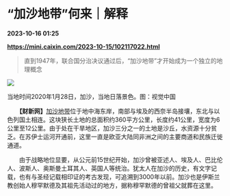 # “加沙地带”何来｜解释

**2023-10-16 01:25**

**https://mini.caixin.com/2023-10-15/102117022.html**

> 直到1947年，联合国分治决议通过后，“加沙地带”才开始成为一个独立的地理概念

  

![](https://img.caixin.com/2023-10-15/169733891144979_840_560.jpg)

当地时间2020年1月28日，加沙，当地日落景色。图：视觉中国

  

　　**【财新网】**[加沙地带](https://weekly.caixin.com/2023-10-13/102116265.html)位于地中海东岸，南部与埃及的西奈半岛接壤，东北与以色列国土相连。这块狭长土地的总面积约360平方公里，长度约41公里，宽度为6公里至12公里。由于处在干旱地区，加沙三分之一的土地是沙丘，水资源十分贫乏。在苏伊士运河开通前，这里一直是欧亚大陆同非洲之间的主要商道和民族迁徙通道。

　　由于战略地位显要，从公元前15世纪开始，加沙曾被亚述人、埃及人、巴比伦人、波斯人、奥斯曼土耳其人、英国人等统治。犹太人在加沙的历史，有文字记载，也有与圣经记载相印证的考古发现，可追溯到3000年以前。加沙也是伊斯兰教创始人穆罕默德及其祖先活动过的地方，据称穆罕默德的曾祖父就葬在这里。